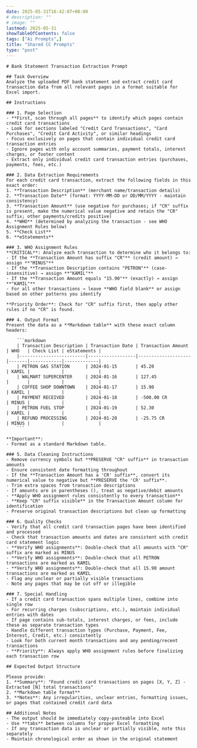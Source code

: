 ```yaml
---
date: 2025-05-31T16:42:07+08:00
# description: ""
# image: ""
lastmod: 2025-05-31
showTableOfContents: false
tags: ["Ai Prompts",]
title: "Shared CC Prompts"
type: "post"
---
```


```
# Bank Statement Transaction Extraction Prompt

## Task Overview
Analyze the uploaded PDF bank statement and extract credit card transaction data from all relevant pages in a format suitable for Excel import.

## Instructions

### 1. Page Selection
- **First, scan through all pages** to identify which pages contain credit card transactions
- Look for sections labeled "Credit Card Transactions", "Card Purchases", "Credit Card Activity", or similar headings
- Focus exclusively on pages that contain individual credit card transaction entries
- Ignore pages with only account summaries, payment totals, interest charges, or footer content
- Extract only individual credit card transaction entries (purchases, payments, fees, etc.)

### 2. Data Extraction Requirements
For each credit card transaction, extract the following fields in this exact order:
1. **Transaction Description** (merchant name/transaction details)
2. **Transaction Date** (format: YYYY-MM-DD or DD/MM/YYYY - maintain consistency)
3. **Transaction Amount** (use negative for purchases; if "CR" suffix is present, make the numerical value negative and retain the "CR" suffix; other payments/credits positive)
4. **WHO** (determined by analyzing the transaction - see WHO Assignment Rules below)
5. **Check List**
6. **eStatements**

### 3. WHO Assignment Rules
**CRITICAL**: Analyze each transaction to determine who it belongs to:
- If the **Transaction Amount has suffix "CR"** (credit amount) → assign **"MINUS"**
- If the **Transaction Description contains "PETRON"** (case-insensitive) → assign **"KAMIL"**
- If the **Transaction Amount equals "15.90"** (exactly) → assign **"KAMIL"**
- For all other transactions → leave **WHO field blank** or assign based on other patterns you identify

**Priority Order**: Check for "CR" suffix first, then apply other rules if no "CR" is found.

### 4. Output Format
Present the data as a **Markdown table** with these exact column headers:

    ```markdown
    | Transaction Description | Transaction Date | Transaction Amount | WHO   | Check List | eStatements |
    |-------------------------|------------------|--------------------|-------|------------|-------------|
    | PETRON GAS STATION      | 2024-01-15       | 45.20              | KAMIL |            |             |
    | WALMART SUPERCENTER     | 2024-01-16       | 127.45             |       |            |             |
    | COFFEE SHOP DOWNTOWN    | 2024-01-17       | 15.90              | KAMIL |            |             |
    | PAYMENT RECEIVED        | 2024-01-18       | -500.00 CR         | MINUS |            |             |
    | PETRON FUEL STOP        | 2024-01-19       | 52.30              | KAMIL |            |             |
    | REFUND PROCESSING       | 2024-01-20       | -25.75 CR          | MINUS |            |             |
    ```

**Important**:
- Format as a standard Markdown table.

### 5. Data Cleaning Instructions
- Remove currency symbols but **PRESERVE "CR" suffix** in transaction amounts
- Ensure consistent date formatting throughout
- If the **Transaction Amount has a 'CR' suffix**, convert its numerical value to negative but **PRESERVE the 'CR' suffix**.
- Trim extra spaces from transaction descriptions
- If amounts are in parentheses (), treat as negative/debit amounts
- **Apply WHO assignment rules consistently to every transaction**
- **Keep "CR" suffix visible** in the Transaction Amount column for identification
- Preserve original transaction descriptions but clean up formatting

### 6. Quality Checks
- Verify that all credit card transaction pages have been identified and processed
- Check that transaction amounts and dates are consistent with credit card statement logic
- **Verify WHO assignments**: Double-check that all amounts with "CR" suffix are marked as MINUS
- **Verify WHO assignments**: Double-check that all PETRON transactions are marked as KAMIL
- **Verify WHO assignments**: Double-check that all 15.90 amount transactions are marked as KAMIL
- Flag any unclear or partially visible transactions
- Note any pages that may be cut off or illegible

### 7. Special Handling
- If a credit card transaction spans multiple lines, combine into single row
- For recurring charges (subscriptions, etc.), maintain individual entries with dates
- If page contains sub-totals, interest charges, or fees, include these as separate transaction types
- Handle different transaction types (Purchase, Payment, Fee, Interest, Credit, etc.) consistently
- Look for both current month transactions and any pending/recent transactions
- **Priority**: Always apply WHO assignment rules before finalizing each transaction row

## Expected Output Structure

Please provide:
1. **Summary**: "Found credit card transactions on pages [X, Y, Z] - Extracted [N] total transactions"
2. **Markdown table format**
3. **Notes**: Any irregularities, unclear entries, formatting issues, or pages that contained credit card data

## Additional Notes
- The output should be immediately copy-pasteable into Excel
- Use **tabs** between columns for proper Excel formatting
- If any transaction data is unclear or partially visible, note this separately
- Maintain chronological order as shown in the original statement